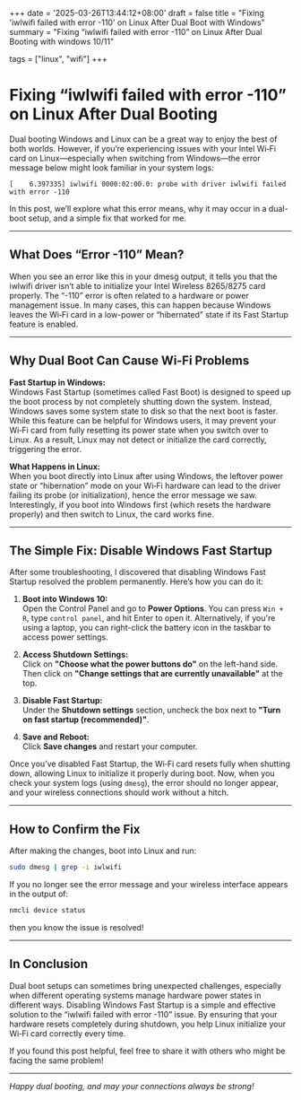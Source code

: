 +++
date = '2025-03-26T13:44:12+08:00'
draft = false
title = "Fixing 'iwlwifi failed with error -110' on Linux After Dual Boot with Windows"
summary = "Fixing “iwlwifi failed with error -110” on Linux After Dual Booting with windows 10/11"

tags = ["linux", "wifi"]
+++

# Fixing “iwlwifi failed with error -110” on Linux After Dual Booting

Dual booting Windows and Linux can be a great way to enjoy the best of both worlds. However, if you’re experiencing issues with your Intel Wi‑Fi card on Linux—especially when switching from Windows—the error message below might look familiar in your system logs:

```log
[    6.397335] iwlwifi 0000:02:00.0: probe with driver iwlwifi failed with error -110
```

In this post, we’ll explore what this error means, why it may occur in a dual-boot setup, and a simple fix that worked for me.

---

## What Does “Error -110” Mean?

When you see an error like this in your dmesg output, it tells you that the iwlwifi driver isn’t able to initialize your Intel Wireless 8265/8275 card properly. The “-110” error is often related to a hardware or power management issue. In many cases, this can happen because Windows leaves the Wi‑Fi card in a low-power or “hibernated” state if its Fast Startup feature is enabled.

---

## Why Dual Boot Can Cause Wi‑Fi Problems

**Fast Startup in Windows:**  
Windows Fast Startup (sometimes called Fast Boot) is designed to speed up the boot process by not completely shutting down the system. Instead, Windows saves some system state to disk so that the next boot is faster. While this feature can be helpful for Windows users, it may prevent your Wi‑Fi card from fully resetting its power state when you switch over to Linux. As a result, Linux may not detect or initialize the card correctly, triggering the error.

**What Happens in Linux:**  
When you boot directly into Linux after using Windows, the leftover power state or “hibernation” mode on your Wi‑Fi hardware can lead to the driver failing its probe (or initialization), hence the error message we saw. Interestingly, if you boot into Windows first (which resets the hardware properly) and then switch to Linux, the card works fine.

---

## The Simple Fix: Disable Windows Fast Startup

After some troubleshooting, I discovered that disabling Windows Fast Startup resolved the problem permanently. Here’s how you can do it:

1. **Boot into Windows 10:**  
   Open the Control Panel and go to **Power Options**. You can press `Win + R`, type `control panel`, and hit Enter to open it. Alternatively, if you're using a laptop, you can right-click the battery icon in the taskbar to access power settings.


2. **Access Shutdown Settings:**  
   Click on **"Choose what the power buttons do"** on the left-hand side.  
   Then click on **"Change settings that are currently unavailable"** at the top.

3. **Disable Fast Startup:**  
   Under the **Shutdown settings** section, uncheck the box next to **"Turn on fast startup (recommended)"**.

4. **Save and Reboot:**  
   Click **Save changes** and restart your computer.

Once you’ve disabled Fast Startup, the Wi‑Fi card resets fully when shutting down, allowing Linux to initialize it properly during boot. Now, when you check your system logs (using `dmesg`), the error should no longer appear, and your wireless connections should work without a hitch.

---

## How to Confirm the Fix

After making the changes, boot into Linux and run:
```bash
sudo dmesg | grep -i iwlwifi
```
If you no longer see the error message and your wireless interface appears in the output of:
```bash
nmcli device status
```
then you know the issue is resolved!

---

## In Conclusion

Dual boot setups can sometimes bring unexpected challenges, especially when different operating systems manage hardware power states in different ways. Disabling Windows Fast Startup is a simple and effective solution to the “iwlwifi failed with error -110” issue. By ensuring that your hardware resets completely during shutdown, you help Linux initialize your Wi‑Fi card correctly every time.

If you found this post helpful, feel free to share it with others who might be facing the same problem!

---

*Happy dual booting, and may your connections always be strong!*